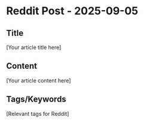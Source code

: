 # Reddit Post - 2025-09-05

## Title
[Your article title here]

## Content
[Your article content here]

## Tags/Keywords
[Relevant tags for Reddit]
